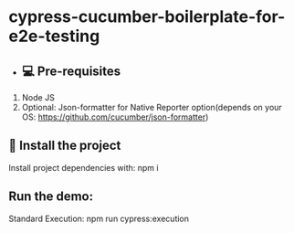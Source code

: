 # cypress-cucumber-boilerplate-for-e2e-testing

- ## 💻 Pre-requisites

1. Node JS
3. Optional: Json-formatter for Native Reporter option(depends on your OS: https://github.com/cucumber/json-formatter)

## 🚀 Install the project

Install project dependencies with: npm i

## Run the demo:

Standard Execution: npm run cypress:execution
